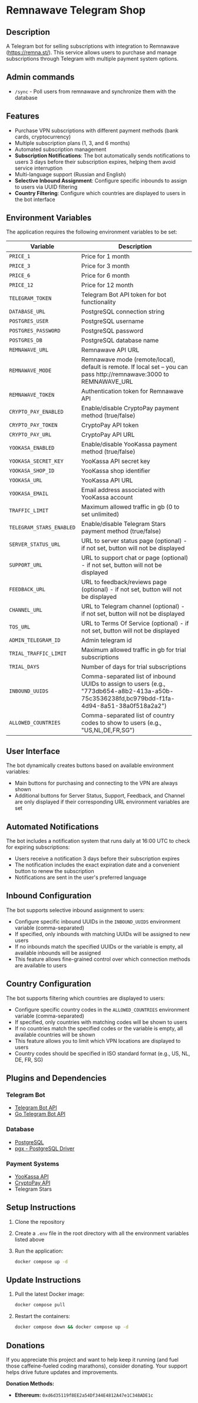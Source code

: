 # Remnawave Telegram Shop

## Description

A Telegram bot for selling subscriptions with integration to Remnawave (https://remna.st/). This service allows users to
purchase and manage subscriptions through Telegram with multiple payment system options.

## Admin commands

- `/sync` - Poll users from remnawave and synchronize them with the database

## Features

- Purchase VPN subscriptions with different payment methods (bank cards, cryptocurrency)
- Multiple subscription plans (1, 3, and 6 months)
- Automated subscription management
- **Subscription Notifications**: The bot automatically sends notifications to users 3 days before their subscription
  expires, helping them avoid service interruption
- Multi-language support (Russian and English)
- **Selective Inbound Assignment**: Configure specific inbounds to assign to users via UUID filtering
- **Country Filtering**: Configure which countries are displayed to users in the bot interface

## Environment Variables

The application requires the following environment variables to be set:

| Variable                 | Description                                                                                                          |
|--------------------------|----------------------------------------------------------------------------------------------------------------------| 
| `PRICE_1`                | Price for 1 month                                                                                                    |
| `PRICE_3`                | Price for 3 month                                                                                                    |
| `PRICE_6`                | Price for 6 month                                                                                                    |
| `PRICE_12`               | Price for 12 month                                                                                                   |
| `TELEGRAM_TOKEN`         | Telegram Bot API token for bot functionality                                                                         |
| `DATABASE_URL`           | PostgreSQL connection string                                                                                         |
| `POSTGRES_USER`          | PostgreSQL username                                                                                                  |
| `POSTGRES_PASSWORD`      | PostgreSQL password                                                                                                  |
| `POSTGRES_DB`            | PostgreSQL database name                                                                                             |
| `REMNAWAVE_URL`          | Remnawave API URL                                                                                                    |
| `REMNAWAVE_MODE`         | Remnawave mode (remote/local), default is remote. If local set – you can pass http://remnawave:3000 to REMNAWAVE_URL |
| `REMNAWAVE_TOKEN`        | Authentication token for Remnawave API                                                                               |
| `CRYPTO_PAY_ENABLED`     | Enable/disable CryptoPay payment method (true/false)                                                                 |
| `CRYPTO_PAY_TOKEN`       | CryptoPay API token                                                                                                  |
| `CRYPTO_PAY_URL`         | CryptoPay API URL                                                                                                    |
| `YOOKASA_ENABLED`        | Enable/disable YooKassa payment method (true/false)                                                                  |
| `YOOKASA_SECRET_KEY`     | YooKassa API secret key                                                                                              |
| `YOOKASA_SHOP_ID`        | YooKassa shop identifier                                                                                             |
| `YOOKASA_URL`            | YooKassa API URL                                                                                                     |
| `YOOKASA_EMAIL`          | Email address associated with YooKassa account                                                                       |
| `TRAFFIC_LIMIT`          | Maximum allowed traffic in gb (0 to set unlimited)                                                                   |
| `TELEGRAM_STARS_ENABLED` | Enable/disable Telegram Stars payment method (true/false)                                                            |
| `SERVER_STATUS_URL`      | URL to server status page (optional) - if not set, button will not be displayed                                      |
| `SUPPORT_URL`            | URL to support chat or page (optional) - if not set, button will not be displayed                                    |
| `FEEDBACK_URL`           | URL to feedback/reviews page (optional) - if not set, button will not be displayed                                   |
| `CHANNEL_URL`            | URL to Telegram channel (optional) - if not set, button will not be displayed                                        |
| `TOS_URL`                | URL to Terms Of Service (optional) - if not set, button will not be displayed                                        |
| `ADMIN_TELEGRAM_ID`      | Admin telegram id                                                                                                    |
| `TRIAL_TRAFFIC_LIMIT`    | Maximum allowed traffic in gb for trial subscriptions                                                                |     
| `TRIAL_DAYS`             | Number of days for trial subscriptions                                                                               |
| `INBOUND_UUIDS`          | Comma-separated list of inbound UUIDs to assign to users (e.g., "773db654-a8b2-413a-a50b-75c3536238fd,bc979bdd-f1fa-4d94-8a51-38a0f518a2a2") |
| `ALLOWED_COUNTRIES`      | Comma-separated list of country codes to show to users (e.g., "US,NL,DE,FR,SG")                                      |

## User Interface

The bot dynamically creates buttons based on available environment variables:

- Main buttons for purchasing and connecting to the VPN are always shown
- Additional buttons for Server Status, Support, Feedback, and Channel are only displayed if their corresponding URL
  environment variables are set

## Automated Notifications

The bot includes a notification system that runs daily at 16:00 UTC to check for expiring subscriptions:

- Users receive a notification 3 days before their subscription expires
- The notification includes the exact expiration date and a convenient button to renew the subscription
- Notifications are sent in the user's preferred language

## Inbound Configuration

The bot supports selective inbound assignment to users:

- Configure specific inbound UUIDs in the `INBOUND_UUIDS` environment variable (comma-separated)
- If specified, only inbounds with matching UUIDs will be assigned to new users
- If no inbounds match the specified UUIDs or the variable is empty, all available inbounds will be assigned
- This feature allows fine-grained control over which connection methods are available to users

## Country Configuration

The bot supports filtering which countries are displayed to users:

- Configure specific country codes in the `ALLOWED_COUNTRIES` environment variable (comma-separated)
- If specified, only countries with matching codes will be shown to users
- If no countries match the specified codes or the variable is empty, all available countries will be shown
- This feature allows you to limit which VPN locations are displayed to users
- Country codes should be specified in ISO standard format (e.g., US, NL, DE, FR, SG)

## Plugins and Dependencies

### Telegram Bot

- [Telegram Bot API](https://core.telegram.org/bots/api)
- [Go Telegram Bot API](https://github.com/go-telegram/bot)

### Database

- [PostgreSQL](https://www.postgresql.org/)
- [pgx - PostgreSQL Driver](https://github.com/jackc/pgx)

### Payment Systems

- [YooKassa API](https://yookassa.ru/developers/api)
- [CryptoPay API](https://help.crypt.bot/crypto-pay-api)
- Telegram Stars

## Setup Instructions

1. Clone the repository
2. Create a `.env` file in the root directory with all the environment variables listed above
3. Run the application:

   ```bash
   docker compose up -d
   ```

## Update Instructions

1. Pull the latest Docker image:

   ```bash
   docker compose pull
   ```

2. Restart the containers:
   ```bash
   docker compose down && docker compose up -d
   ```

## Donations

If you appreciate this project and want to help keep it running (and fuel those caffeine-fueled coding marathons),
consider donating. Your support helps drive future updates and improvements.

**Donation Methods:**

- **Ethereum:** `0xd6d35119f8EE2a54Df344E4812A47e1C348ADE1c`
